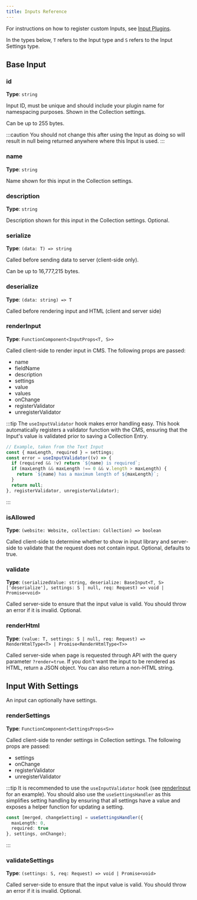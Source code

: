 ```yaml
---
title: Inputs Reference
---
```


For instructions on how to register custom Inputs, see [Input Plugins](/admin/plugins/input-plugins/).

In the types below, `T` refers to the Input type and `S` refers to the Input Settings type.

## Base Input

### id

**Type**: `string`

Input ID, must be unique and should include your plugin name for namespacing purposes. Shown in the Collection settings.

Can be up to 255 bytes.

:::caution
You should not change this after using the Input as doing so will result in null being returned anywhere where this Input is used.
:::

### name

**Type**: `string`

Name shown for this input in the Collection settings.

### description

**Type**: `string`

Description shown for this input in the Collection settings. Optional.

### serialize

**Type**: `(data: T) => string`

Called before sending data to server (client-side only).

Can be up to 16,777,215 bytes.
  
### deserialize

**Type**: `(data: string) => T`

Called before rendering input and HTML (client and server side)

### renderInput

**Type**: `FunctionComponent<InputProps<T, S>>`

Called client-side to render input in CMS. The following props are passed:
- name
- fieldName
- description
- settings
- value
- values
- onChange
- registerValidator
- unregisterValidator

:::tip
The `useInputValidator` hook makes error handling easy. This hook automatically registers a
validator function with the CMS, ensuring that the Input's value is validated prior to
saving a Collection Entry.

```ts
// Example, taken from the Text Input
const { maxLength, required } = settings;
const error = useInputValidator((v) => {
  if (required && !v) return `${name} is required`;
  if (maxLength && maxLength !== 0 && v.length > maxLength) {
    return `${name} has a maximum length of ${maxLength}`;
  }
  return null;
}, registerValidator, unregisterValidator);
```
:::

### isAllowed

**Type**: `(website: Website, collection: Collection) => boolean`

Called client-side to determine whether to show in input library and server-side to validate that the request does not contain input. Optional, defaults to true.

### validate

**Type**: `(serializedValue: string, deserialize: BaseInput<T, S>['deserialize'], settings: S | null, req: Request) => void | Promise<void>`

Called server-side to ensure that the input value is valid. You should throw an error if it is invalid. Optional.

### renderHtml

**Type**: `(value: T, settings: S | null, req: Request) => RenderHtmlType<T> | Promise<RenderHtmlType<T>>`

Called server-side when page is requested through API with the query parameter `?render=true`. If you don't want the input to be rendered as HTML, return a JSON object. You can also return a non-HTML string.

## Input With Settings

An input can optionally have settings.

### renderSettings

**Type**: `FunctionComponent<SettingsProps<S>>`

Called client-side to render settings in Collection settings. The following props are passed:
- settings
- onChange
- registerValidator
- unregisterValidator

:::tip
It is recommended to use the `useInputValidator` hook (see [renderInput](#renderinput)
for an example). You should also use the `useSettingsHandler` as this simplifies
setting handling by ensuring that all settings have a value and exposes a helper
function for updating a setting.

```ts
const [merged, changeSetting] = useSettingsHandler({
  maxLength: 0,
  required: true
}, settings, onChange);
```
:::

### validateSettings

**Type**: `(settings: S, req: Request) => void | Promise<void>`

Called server-side to ensure that the input value is valid. You should throw an error if it is invalid. Optional.